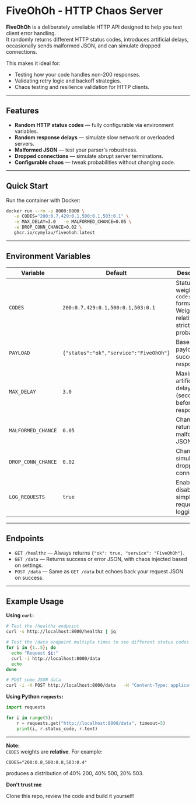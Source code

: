 # FiveOhOh - HTTP Chaos Server

**FiveOhOh** is a deliberately unreliable HTTP API designed to help you test client error handling.  
It randomly returns different HTTP status codes, introduces artificial delays, occasionally sends malformed JSON, and can simulate dropped connections.

This makes it ideal for:
- Testing how your code handles non-200 responses.
- Validating retry logic and backoff strategies.
- Chaos testing and resilience validation for HTTP clients.

---

## Features

- **Random HTTP status codes** — fully configurable via environment variables.
- **Random response delays** — simulate slow network or overloaded servers.
- **Malformed JSON** — test your parser's robustness.
- **Dropped connections** — simulate abrupt server terminations.
- **Configurable chaos** — tweak probabilities without changing code.

---

## Quick Start

Run the container with Docker:

```bash
docker run --rm -p 8000:8000 \
   -e CODES="200:0.7,429:0.1,500:0.1,503:0.1" \
   -e MAX_DELAY=3.0   -e MALFORMED_CHANCE=0.05 \
   -e DROP_CONN_CHANCE=0.02 \
   ghcr.io/cymylau/fiveohoh:latest
```
---

## Environment Variables

| Variable           | Default                                    | Description |
|--------------------|--------------------------------------------|-------------|
| `CODES`            | `200:0.7,429:0.1,500:0.1,503:0.1`           | Status code weights in `code:weight` format. Weights are relative, not strict probabilities. |
| `PAYLOAD`          | `{"status":"ok","service":"FiveOhOh"}`      | Base JSON payload for successful responses. |
| `MAX_DELAY`        | `3.0`                                       | Maximum artificial delay (seconds) before responding. |
| `MALFORMED_CHANCE` | `0.05`                                      | Chance of returning malformed JSON. |
| `DROP_CONN_CHANCE` | `0.02`                                      | Chance of simulating a dropped connection. |
| `LOG_REQUESTS`     | `true`                                      | Enable or disable simple request logging. |

---

## Endpoints

- `GET /healthz` — Always returns `{"ok": true, "service": "FiveOhOh"}`.
- `GET /data` — Returns success or error JSON, with chaos injected based on settings.
- `POST /data` — Same as `GET /data` but echoes back your request JSON on success.

---

## Example Usage

**Using `curl`:**

```bash
# Test the /healthz endpoint
curl -s http://localhost:8000/healthz | jq

# Test the /data endpoint multiple times to see different status codes
for i in {1..5}; do
  echo "Request $i:"
  curl -i http://localhost:8000/data
  echo
done

# POST some JSON data
curl -i -X POST http://localhost:8000/data   -H "Content-Type: application/json"   -d '{"name": "test-client"}'
```

**Using Python `requests`:**
```python
import requests

for i in range(5):
    r = requests.get("http://localhost:8000/data", timeout=5)
    print(i, r.status_code, r.text)
```

---

**Note:**  
`CODES` weights are **relative**. For example:
```
CODES="200:0.8,500:0.8,503:0.4"
```
produces a distribution of 40% 200, 40% 500, 20% 503.


**Don't trust me**

Clone this repo, review the code and build it yourself! 
